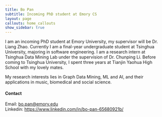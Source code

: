 ```yaml
---
title: Bo Pan
subtitle: Incoming PhD student at Emory CS
layout: page
callouts: home_callouts
show_sidebar: true
---
```


I am an incoming PhD student at Emory University, my supervisor will be Dr. Liang Zhao. Currently I am a final-year undergraduate student at Tsinghua University, majoring in software engineering. I am a research intern at Tsinghua Data Mining Lab under the supervision of Dr. Chunping Li. Before coming to Tsinghua University, I spent three years at Tianjin Yaohua High School with my lovely mates.

My research interests lies in Graph Data Mining, ML and AI, and their applications in music, biomedical and social science.


#### Contact
Email: <bo.pan@emory.edu>   
Linkedin: <https://www.linkedin.com/in/bo-pan-65680921b/>
